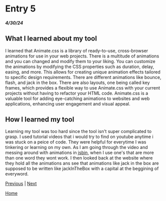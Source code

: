 # Entry 5
##### 4/30/24

## What I learned about my tool

I learned that Animate.css is a library of ready-to-use, cross-browser animations for use in your web projects. There is a multitude of animations and you can changed and modify them to your liking. You can customize the animations by modifying the CSS properties such as duration, delay, easing, and more. This allows for creating unique animation effects tailored to specific design requirements. There are different animations like bounce, flash, and jack in the box. There are also layouts, one being called key frames, which provides a flexible way to use Animate.css with your current projects without having to refactor your HTML code. Animate.css is a valuable tool for adding eye-catching animations to websites and web applications, enhancing user engagement and visual appeal.

## How I learned my tool

Learning my tool was too hard since the tool isn't super complicated to grasp. I used tutorial videos that i would try to find on youtube anytime i was stuck on a peice of code. They were helpful for everytime I was tinkering or learning on my own. As I am going through the video and messing around with animations in [jsbin](https://jsbin.com/dahicidebo/edit?html,css,output), when I use one's that are more than one word they wont work. I then looked back at the website where they hold all the animations ans see that animations like jack in the box are supposed to be written like jackInTheBox with a capital at the beggining of everyword.

[Previous](entry04.md) | [Next](entry06.md)

[Home](../README.md)
